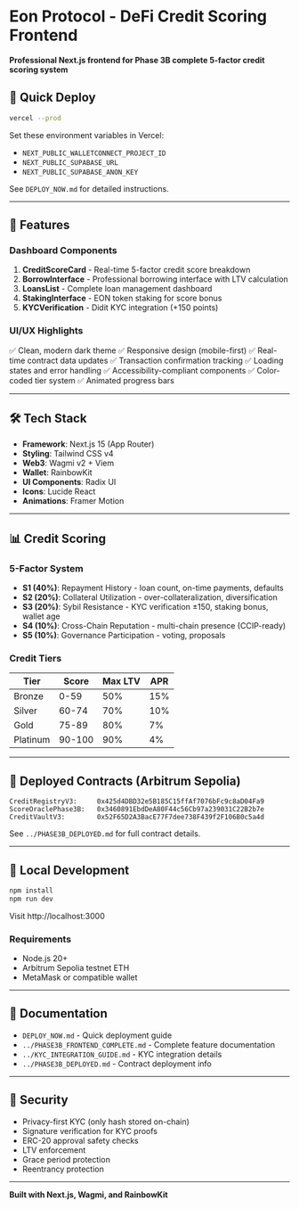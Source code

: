 # Eon Protocol - DeFi Credit Scoring Frontend

**Professional Next.js frontend for Phase 3B complete 5-factor credit scoring system**

## 🚀 Quick Deploy

```bash
vercel --prod
```

Set these environment variables in Vercel:
- `NEXT_PUBLIC_WALLETCONNECT_PROJECT_ID`
- `NEXT_PUBLIC_SUPABASE_URL`
- `NEXT_PUBLIC_SUPABASE_ANON_KEY`

See `DEPLOY_NOW.md` for detailed instructions.

---

## 📱 Features

### Dashboard Components

1. **CreditScoreCard** - Real-time 5-factor credit score breakdown
2. **BorrowInterface** - Professional borrowing interface with LTV calculation
3. **LoansList** - Complete loan management dashboard
4. **StakingInterface** - EON token staking for score bonus
5. **KYCVerification** - Didit KYC integration (+150 points)

### UI/UX Highlights

✅ Clean, modern dark theme
✅ Responsive design (mobile-first)
✅ Real-time contract data updates
✅ Transaction confirmation tracking
✅ Loading states and error handling
✅ Accessibility-compliant components
✅ Color-coded tier system
✅ Animated progress bars

---

## 🛠️ Tech Stack

- **Framework**: Next.js 15 (App Router)
- **Styling**: Tailwind CSS v4
- **Web3**: Wagmi v2 + Viem
- **Wallet**: RainbowKit
- **UI Components**: Radix UI
- **Icons**: Lucide React
- **Animations**: Framer Motion

---

## 📊 Credit Scoring

### 5-Factor System

- **S1 (40%)**: Repayment History - loan count, on-time payments, defaults
- **S2 (20%)**: Collateral Utilization - over-collateralization, diversification
- **S3 (20%)**: Sybil Resistance - KYC verification ±150, staking bonus, wallet age
- **S4 (10%)**: Cross-Chain Reputation - multi-chain presence (CCIP-ready)
- **S5 (10%)**: Governance Participation - voting, proposals

### Credit Tiers

| Tier | Score | Max LTV | APR |
|------|-------|---------|-----|
| Bronze | 0-59 | 50% | 15% |
| Silver | 60-74 | 70% | 10% |
| Gold | 75-89 | 80% | 7% |
| Platinum | 90-100 | 90% | 4% |

---

## 🔗 Deployed Contracts (Arbitrum Sepolia)

```
CreditRegistryV3:     0x425d4DBD32e5B185C15ffAf7076bFc9c8aD04Fa9
ScoreOraclePhase3B:   0x3460891EbdDeA80F44c56Cb97a239031C22B2b7e
CreditVaultV3:        0x52F65D2A3BacE77F7dee738F439f2F106B0c5a4d
```

See `../PHASE3B_DEPLOYED.md` for full contract details.

---

## 🧪 Local Development

```bash
npm install
npm run dev
```

Visit http://localhost:3000

### Requirements

- Node.js 20+
- Arbitrum Sepolia testnet ETH
- MetaMask or compatible wallet

---

## 📖 Documentation

- `DEPLOY_NOW.md` - Quick deployment guide
- `../PHASE3B_FRONTEND_COMPLETE.md` - Complete feature documentation
- `../KYC_INTEGRATION_GUIDE.md` - KYC integration details
- `../PHASE3B_DEPLOYED.md` - Contract deployment info

---

## 🔐 Security

- Privacy-first KYC (only hash stored on-chain)
- Signature verification for KYC proofs
- ERC-20 approval safety checks
- LTV enforcement
- Grace period protection
- Reentrancy protection

---

**Built with Next.js, Wagmi, and RainbowKit**
